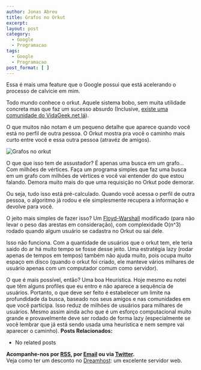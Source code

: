 ```yaml
---
author: Jonas Abreu
title: Grafos no Orkut
excerpt:
layout: post
category:
  - Google
  - Programacao
tags:
  - Google
  - Programacao
post_format: [ ]
---
```

Essa é mais uma feature que o Google possui que está acelerando o processo de calvicie em mim.

Todo mundo conhece o orkut. Aquele sistema bobo, sem muita utilidade concreta mas que faz um sucesso absurdo (Inclusive, [existe uma comunidade do VidaGeek.net lá][1]).

O que muitos não notam é um pequeno detalhe que aparece quando você está no perfil de outra pessoa. O Orkut mostra pra você o caminho mais curto entre você e essa outra pessoa (atravéz de amigos).

![Grafos no orkut][2]

O que que isso tem de assustador? É apenas uma busca em um grafo… Com milhões de vértices. Faça um programa simples que faz uma busca em um grafo com milhões de vértices e você vai entender do que estou falando. Demora muito mais do que uma requisição no Orkut pode demorar.

Ou seja, tudo isso está pré-calculado. Quando você acessa o perfil de outra pessoa, o algoritmo já rodou e ele simplesmente recupera a informação e devolve para você.

O jeito mais simples de fazer isso? Um [Floyd-Warshall][3] modificado (para não levar o peso das arestas em consideração), com complexidade O(n^3) rodado quando algum usuário se cadastra no Orkut ou sai dele.

Isso não funciona. Com a quantidade de usuários que o orkut tem, ele teria saido do ar há muito tempo se fosse desse jeito. Uma estratégia lazy (rodar apenas de tempos em tempos) também não ajuda muito, pois ocupa muito espaço em disco (quando o orkut foi criado, ele manteve vários milhares de usuário apenas com um computador comum como servidor).

O que é mais possível, então? Uma boa Heurística. Hoje mesmo eu notei que têm alguns profiles que eu entro e não aparece a sequência de usuários. Portanto, o que deve ser feito é estabelecer um limite na profundidade da busca, baseado nos seus amigos e nas comunidades em que você participa. Isso reduz de milhões de usuários para milhares de usuários. Mesmo assim ainda acho que é um esforço computacional muito grande e provavelmente deve ser rodado de forma lazy (especialmente se você lembrar que já está sendo usada uma heurística e nem sempre vai aparecer o caminho). 
**Posts Relacionados:** 
*   No related posts









**Acompanhe-nos por [ RSS][5], por [Email][6] ou via [Twitter][7].**  
Veja como ter um desconto no [Dreamhost][8]: um excelente servidor web.

 [1]: http://www.orkut.com/Community.aspx?cmm=44400470
 [2]: http://vidageek.net/public/images/grafo_orkut.png
 [3]: http://en.wikipedia.org/wiki/Floyd-Warshall_algorithm
 [4]: https://twitter.com/share
 [5]: http://feeds.feedburner.com/VidaGeek
 [6]: http://feedburner.google.com/fb/a/mailverify?uri=VidaGeek&loc=pt_BR
 [7]: http://twitter.com/blogvidageek
 [8]: http://vidageek.net/dreamhost/
